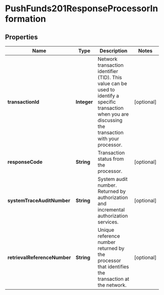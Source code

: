 
# PushFunds201ResponseProcessorInformation

## Properties
Name | Type | Description | Notes
------------ | ------------- | ------------- | -------------
**transactionId** | **Integer** | Network transaction identifier (TID). This value can be used to identify a specific transaction when you are discussing the transaction with your processor.  |  [optional]
**responseCode** | **String** | Transaction status from the processor.  |  [optional]
**systemTraceAuditNumber** | **String** | System audit number. Returned by authorization and incremental authorization services.  |  [optional]
**retrievalReferenceNumber** | **String** | Unique reference number returned by the processor that identifies the transaction at the network.  |  [optional]



